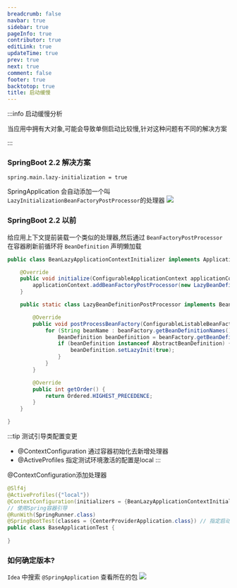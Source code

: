 ```yaml
---
breadcrumb: false
navbar: true
sidebar: true
pageInfo: true
contributor: true
editLink: true
updateTime: true
prev: true
next: true
comment: false
footer: true
backtotop: true
title: 启动缓慢
---
```


:::info 启动缓慢分析

当应用中拥有大对象,可能会导致单侧启动比较慢,针对这种问题有不同的解决方案

:::



### SpringBoot 2.2 解决方案

```
spring.main.lazy-initialization = true
```

SpringApplication 会自动添加一个叫 `LazyInitializationBeanFactoryPostProcessor`的处理器
![](https://img.springlearn.cn/blog/learn_1617787733000.png)

### SpringBoot 2.2 以前

给应用上下文提前装载一个类似的处理器,然后通过 `BeanFactoryPostProcessor` 在容器刷新前循环将 `BeanDefinition` 声明懒加载

```java
public class BeanLazyApplicationContextInitializer implements ApplicationContextInitializer<ConfigurableApplicationContext> {

    @Override
    public void initialize(ConfigurableApplicationContext applicationContext) {
        applicationContext.addBeanFactoryPostProcessor(new LazyBeanDefinitionPostProcessor());
    }

    public static class LazyBeanDefinitionPostProcessor implements BeanFactoryPostProcessor, Ordered {

        @Override
        public void postProcessBeanFactory(ConfigurableListableBeanFactory beanFactory) throws BeansException {
            for (String beanName : beanFactory.getBeanDefinitionNames()) {
                BeanDefinition beanDefinition = beanFactory.getBeanDefinition(beanName);
                if (beanDefinition instanceof AbstractBeanDefinition) {
                    beanDefinition.setLazyInit(true);
                }
            }
        }

        @Override
        public int getOrder() {
            return Ordered.HIGHEST_PRECEDENCE;
        }
    }

}
```

:::tip 测试引导类配置变更

- @ContextConfiguration 通过容器初始化去新增处理器
- @ActiveProfiles       指定测试环境激活的配置是local
:::


@ContextConfiguration添加处理器
```java
@Slf4j
@ActiveProfiles({"local"})
@ContextConfiguration(initializers = {BeanLazyApplicationContextInitializer.class})
// 使用Spring容器引导
@RunWith(SpringRunner.class)
@SpringBootTest(classes = {CenterProviderApplication.class}) // 指定启动类
public class BaseApplicationTest {
    
}
```

### 如何确定版本?

`Idea` 中搜索 `@SpringApplication` 查看所在的包
![](https://img.springlearn.cn/blog/learn_1617787113000.png)
